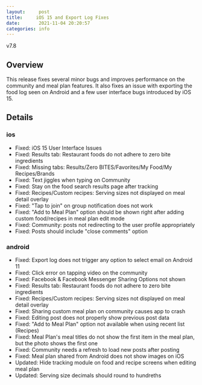 ```yaml
---
layout:     post
title:     iOS 15 and Export Log Fixes
date:       2021-11-04 20:20:57
categories: info
---
```


v7.8

## Overview
This release fixes several minor bugs and improves performance on the community and meal plan features. It also fixes an issue with exporting the food log seen on Android and a few user interface bugs introduced by iOS 15.


## Details

### ios
* Fixed: iOS 15 User Interface Issues
* Fixed: Results tab: Restaurant foods do not adhere to zero bite ingredients
* Fixed: Missing tabs: Results/Zero BITES/Favorites/My Food/My Recipes/Brands
* Fixed: Text jiggles when typing on Community
* Fixed: Stay on the food search results page after tracking
* Fixed: Recipes/Custom recipes: Serving sizes not displayed on meal detail overlay
* Fixed: "Tap to join" on group notification does not work
* Fixed: "Add to Meal Plan" option should be shown right after adding custom food/recipes in meal plan edit mode
* Fixed: Community: posts not redirecting to the user profile appropriately
* Fixed: Posts should include "close comments" option

### android
* Fixed: Export log does not trigger any option to select email on Android 11
* Fixed: Click error on tapping video on the community
* Fixed: Facebook & Facebook Messenger Sharing Options not shown
* Fixed: Results tab: Restaurant foods do not adhere to zero bite ingredients
* Fixed: Recipes/Custom recipes: Serving sizes not displayed on meal detail overlay
* Fixed: Sharing custom meal plan on community causes app to crash
* Fixed: Editing post does not properly show previous post data
* Fixed: "Add to Meal Plan" option not available when using recent list (Recipes)
* Fixed: Meal Plan's meal titles do not show the first item in the meal plan, but the photo shows the first one
* Fixed: Community needs a refresh to load new posts after posting
* Fixed: Meal plan shared from Android does not show images on iOS
* Updated: Hide tracking module on food and recipe screens when editing meal plan
* Updated: Serving size decimals should round to hundreths
